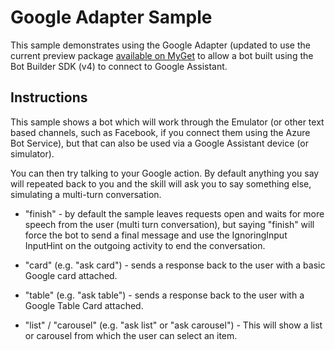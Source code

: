 ﻿# Google Adapter Sample

This sample demonstrates using the Google Adapter (updated to use the current preview package [available on MyGet](https://www.myget.org/feed/botbuilder-community-dotnet/package/nuget/Bot.Builder.Community.Adapters.Google/4.6.4-beta0033) to allow a bot built using the Bot Builder SDK (v4) to connect to Google Assistant.

## Instructions

This sample shows a bot which will work through the Emulator (or other text based channels, such as Facebook, if you connect them using the Azure Bot Service), but
that can also be used via a Google Assistant device (or simulator). 

You can then try talking to your Google action.  By default anything you say will repeated back to you and the skill will ask you to say something else, simulating a multi-turn conversation.

* "finish" - by default the sample leaves requests open and waits for more speech from the user (multi turn conversation), but saying "finish" will force the bot to send a final message and use the IgnoringInput InputHint on the outgoing activity to end the conversation.

* "card" (e.g. "ask <INVOCATION NAME> card") - sends a response back to the user with a basic Google card attached.

* "table" (e.g. "ask <INVOCATION NAME> table") - sends a response back to the user with a Google Table Card attached.

* "list" / "carousel" (e.g. "ask <INVOCATION NAME> list" or "ask <INVOCATION NAME> carousel") - This will show a list or carousel from which the user can select an item.
